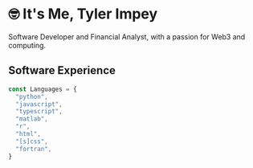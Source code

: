 # 🤓 It's Me, Tyler Impey

Software Developer and Financial Analyst, with a passion for Web3 and computing.

## Software Experience

```ts
const Languages = {
  "python",
  "javascript",
  "typescript",
  "matlab",
  "r",
  "html",
  "[s]css",
  "fortran",
}
```
